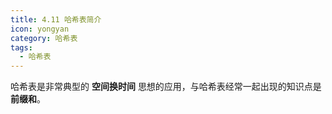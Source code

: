 ```yaml
---
title: 4.11 哈希表简介
icon: yongyan
category: 哈希表
tags:
  - 哈希表
---
```


哈希表是非常典型的 **空间换时间** 思想的应用，与哈希表经常一起出现的知识点是 **前缀和**。
